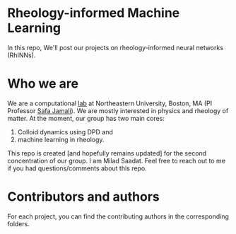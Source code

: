 # Rheology-informed Machine Learning
In this repo, We'll post our projects on rheology-informed neural networks (RhINNs).

# Who we are
We are a computational [lab](https://web.northeastern.edu/complexfluids/research/) at Northeastern University, Boston, MA (PI Professor [Safa Jamali](https://coe.northeastern.edu/people/jamali-safa/)). We are mostly interested in physics and rheology of matter. At the moment, our group has two main cores:
1. Colloid dynamics using DPD and
2. machine learning in rheology.

This repo is created [and hopefully remains updated] for the second concentration of our group. I am Milad Saadat. Feel free to reach out to me if you had questions/comments about this repo.

# Contributors and authors

For each project, you can find the contributing authors in the corresponding folders.



